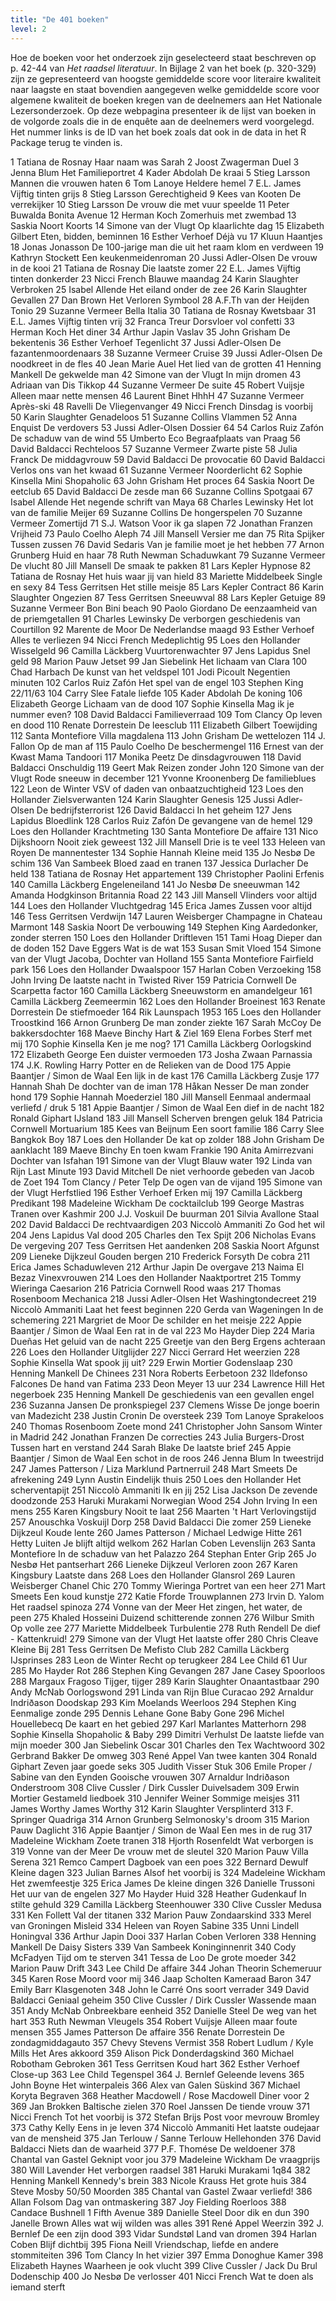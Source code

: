 ```yaml
---
title: "De 401 boeken"
level: 2
---
```

Hoe de boeken voor het onderzoek zijn geselecteerd staat beschreven op p. 42-44 van *Het raadsel literatuur*. In Bijlage 2 van het boek (p. 320-329) zijn ze gepresenteerd van hoogste gemiddelde score voor literaire kwaliteit naar laagste en staat bovendien aangegeven welke gemiddelde score voor algemene kwaliteit de boeken kregen van de deelnemers aan Het Nationale Lezersonderzoek. Op deze webpagina presenteer ik de lijst van boeken in de volgorde zoals die in de enquête aan de deelnemers werd voorgelegd. Het nummer links is de ID van het boek zoals dat ook in de data in het R Package terug te vinden is.


1	Tatiana de Rosnay	Haar naam was Sarah
2	Joost Zwagerman	Duel
3	Jenna Blum	Het Familieportret
4	Kader Abdolah	De kraai
5	Stieg Larsson	Mannen die vrouwen haten
6	Tom Lanoye	Heldere hemel
7	E.L. James	Vijftig tinten grijs
8	Stieg Larsson	Gerechtigheid
9	Kees van Kooten	De verrekijker
10	Stieg Larsson	De vrouw die met vuur speelde
11	Peter Buwalda	Bonita Avenue
12	Herman Koch	Zomerhuis met zwembad
13	Saskia Noort	Koorts
14	Simone van der Vlugt	Op klaarlichte dag
15	Elizabeth Gilbert	Eten, bidden, beminnen
16	Esther Verhoef	Déjà vu
17	Kluun	Haantjes
18	Jonas Jonasson	De 100-jarige man die uit het raam klom en verdween
19	Kathryn Stockett	Een keukenmeidenroman
20	Jussi Adler-Olsen	De vrouw in de kooi
21	Tatiana de Rosnay	Die laatste zomer
22	E.L. James	Vijftig tinten donkerder
23	Nicci French	Blauwe maandag
24	Karin Slaughter	Verbroken
25	Isabel Allende	Het eiland onder de zee
26	Karin Slaughter	Gevallen
27	Dan Brown	Het Verloren Symbool
28	A.F.Th van der Heijden	Tonio
29	Suzanne Vermeer	Bella Italia
30	Tatiana de Rosnay	Kwetsbaar
31	E.L. James	Vijftig tinten vrij
32	Franca Treur	Dorsvloer vol confetti
33	Herman Koch	Het diner
34	Arthur Japin	Vaslav
35	John Grisham	De bekentenis
36	Esther Verhoef	Tegenlicht
37	Jussi Adler-Olsen	De fazantenmoordenaars
38	Suzanne Vermeer	Cruise
39	Jussi Adler-Olsen	De noodkreet in de fles
40	Jean Marie Auel	Het lied van de grotten
41	Henning Mankell	De gekwelde man
42	Simone van der Vlugt	In mijn dromen
43	Adriaan van Dis	Tikkop
44	Suzanne Vermeer	De suite
45	Robert Vuijsje	Alleen maar nette mensen
46	Laurent Binet	HhhH
47	Suzanne Vermeer	Après-ski
48	Ravelli	De Vliegenvanger
49	Nicci French	Dinsdag is voorbij
50	Karin Slaughter	Genadeloos
51	Suzanne Collins	Vlammen
52	Anna Enquist	De verdovers
53	Jussi Adler-Olsen	Dossier 64
54	Carlos Ruiz Zafón	De schaduw van de wind
55	Umberto Eco	Begraafplaats van Praag
56	David Baldacci	Rechteloos
57	Suzanne Vermeer	Zwarte piste
58	Julia Franck	De middagvrouw
59	David Baldacci	De provocatie
60	David Baldacci	Verlos ons van het kwaad
61	Suzanne Vermeer	Noorderlicht
62	Sophie Kinsella	Mini Shopaholic
63	John Grisham	Het proces
64	Saskia Noort	De eetclub
65	David Baldacci	De zesde man
66	Suzanne Collins	Spotgaai
67	Isabel Allende	Het negende schrift van Maya
68	Charles Lewinsky	Het lot van de familie Meijer
69	Suzanne Collins	De hongerspelen
70	Suzanne Vermeer	Zomertijd
71	S.J. Watson	Voor ik ga slapen
72	Jonathan Franzen	Vrijheid
73	Paulo Coelho	Aleph
74	Jill Mansell	Versier me dan
75	Rita Spijker	Tussen zussen
76	David Sedaris	Van je familie moet je het hebben
77	Arnon Grunberg	Huid en haar
78	Ruth Newman	Schaduwkant
79	Suzanne Vermeer	De vlucht
80	Jill Mansell	De smaak te pakken
81	Lars Kepler	Hypnose
82	Tatiana de Rosnay	Het huis waar jij van hield
83	Mariette Middelbeek	Single en sexy
84	Tess Gerritsen	Het stille meisje
85	Lars Kepler	Contract
86	Karin Slaughter	Ongezien
87	Tess Gerritsen	Sneeuwval
88	Lars Kepler	Getuige
89	Suzanne Vermeer	Bon Bini beach
90	Paolo Giordano	De eenzaamheid van de priemgetallen
91	Charles Lewinsky	De verborgen geschiedenis van Courtillon
92	Marente de Moor	De Nederlandse maagd
93	Esther Verhoef	Alles te verliezen
94	Nicci French	Medeplichtig
95	Loes den Hollander	Wisselgeld
96	Camilla Läckberg	Vuurtorenwachter
97	Jens Lapidus	Snel geld
98	Marion Pauw	Jetset
99	Jan Siebelink	Het lichaam van Clara
100	Chad Harbach	De kunst van het veldspel
101	Jodi Picoult	Negentien minuten
102	Carlos Ruiz Zafón	Het spel van de engel
103	Stephen King	22/11/63
104	Carry Slee	Fatale liefde
105	Kader Abdolah	De koning
106	Elizabeth George	Lichaam van de dood
107	Sophie Kinsella	Mag ik je nummer even?
108	David Baldacci	Familieverraad
109	Tom Clancy	Op leven en dood
110	Renate Dorrestein	De leesclub
111	Elizabeth Gilbert	Toewijding
112	Santa Montefiore	Villa magdalena
113	John Grisham	De wettelozen
114	J. Fallon	Op de man af
115	Paulo Coelho	De beschermengel
116	Ernest van der Kwast	Mama Tandoori
117	Monika Peetz	De dinsdagvrouwen
118	David Baldacci	Onschuldig
119	Geert Mak	Reizen zonder John
120	Simone van der Vlugt	Rode sneeuw in december
121	Yvonne Kroonenberg	De familieblues
122	Leon de Winter	VSV of daden van onbaatzuchtigheid
123	Loes den Hollander	Zielsverwanten
124	Karin Slaughter	Genesis
125	Jussi Adler-Olsen	De bedrijfsterrorist
126	David Baldacci	In het geheim
127	Jens Lapidus	Bloedlink
128	Carlos Ruiz Zafón	De gevangene van de hemel
129	Loes den Hollander	Krachtmeting
130	Santa Montefiore	De affaire
131	Nico Dijkshoorn	Nooit ziek geweest
132	Jill Mansell	Drie is te veel
133	Heleen van Royen	De mannentester
134	Sophie Hannah	Kleine meid
135	Jo Nesbø	De schim
136	Van Sambeek	Bloed zaad en tranen
137	Jessica Durlacher	De held
138	Tatiana de Rosnay	Het appartement
139	Christopher Paolini	Erfenis
140	Camilla Läckberg	Engeleneiland
141	Jo Nesbø	De sneeuwman
142	Amanda Hodgkinson	Britannia Road 22
143	Jill Mansell	Vlinders voor altijd
144	Loes den Hollander	Vluchtgedrag
145	Erica James	Zussen voor altijd
146	Tess Gerritsen	Verdwijn
147	Lauren Weisberger	Champagne in Chateau Marmont
148	Saskia Noort	De verbouwing
149	Stephen King	Aardedonker, zonder sterren
150	Loes den Hollander	Driftleven
151	Tami Hoag	Dieper dan de doden
152	Dave Eggers	Wat is de wat
153	Susan Smit	Vloed
154	Simone van der Vlugt	Jacoba, Dochter van Holland
155	Santa Montefiore	Fairfield park
156	Loes den Hollander	Dwaalspoor
157	Harlan Coben	Verzoeking
158	John Irving	De laatste nacht in Twisted River
159	Patricia Cornwell	De Scarpetta factor
160	Camilla Läckberg	Sneeuwstorm en amandelgeur
161	Camilla Läckberg	Zeemeermin
162	Loes den Hollander	Broeinest
163	Renate Dorrestein	De stiefmoeder
164	Rik Launspach	1953
165	Loes den Hollander	Troostkind
166	Arnon Grunberg	De man zonder ziekte
167	Sarah McCoy	De bakkersdochter
168	Maeve Binchy	Hart & Ziel
169	Elena Forbes	Sterf met mij
170	Sophie Kinsella	Ken je me nog?
171	Camilla Läckberg	Oorlogskind
172	Elizabeth George	Een duister vermoeden
173	Josha Zwaan	Parnassia
174	J.K. Rowling	Harry Potter en de Relieken van de Dood
175	Appie Baantjer / Simon de Waal	Een lijk in de kast
176	Camilla Läckberg	Zusje
177	Hannah Shah	De dochter van de iman
178	Håkan Nesser	De man zonder hond
179	Sophie Hannah	Moederziel
180	Jill Mansell	Eenmaal andermaal verliefd / druk 5
181	Appie Baantjer / Simon de Waal	Een dief in de nacht
182	Ronald Giphart	IJsland
183	Jill Mansell	Scherven brengen geluk
184	Patricia Cornwell	Mortuarium
185	Kees van Beijnum	Een soort familie
186	Carry Slee	Bangkok Boy
187	Loes den Hollander	De kat op zolder
188	John Grisham	De aanklacht
189	Maeve Binchy	En toen kwam Frankie
190	Anita Amirrezvani	Dochter van Isfahan
191	Simone van der Vlugt	Blauw water
192	Linda van Rijn	Last Minute
193	David Mitchell	De niet verhoorde gebeden van Jacob de Zoet
194	Tom Clancy / Peter Telp	De ogen van de vijand
195	Simone van der Vlugt	Herfstlied
196	Esther Verhoef	Erken mij
197	Camilla Läckberg	Predikant
198	Madeleine Wickham	De cocktailclub
199	George Mastras	Tranen over Kashmir
200	J.J. Voskuil	De buurman
201	Silvia Avallone	Staal
202	David Baldacci	De rechtvaardigen
203	Niccolò Ammaniti	Zo God het wil
204	Jens Lapidus	Val dood
205	Charles den Tex	Spijt
206	Nicholas Evans	De vergeving
207	Tess Gerritsen	Het aandenken
208	Saskia Noort	Afgunst
209	Lieneke Dijkzeul	Gouden bergen
210	Frederick Forsyth	De cobra
211	Erica James	Schaduwleven
212	Arthur Japin	De overgave
213	Naima El Bezaz	Vinexvrouwen
214	Loes den Hollander	Naaktportret
215	Tommy Wieringa	Caesarion
216	Patricia Cornwell	Rood waas
217	Thomas Rosenboom	Mechanica
218	Jussi Adler-Olsen	Het Washingtondecreet
219	Niccolò Ammaniti	Laat het feest beginnen
220	Gerda van Wageningen	In de schemering
221	Margriet de Moor	De schilder en het meisje
222	Appie Baantjer / Simon de Waal	Een rat in de val
223	Mo Hayder	Diep
224	Maria Dueñas	Het geluid van de nacht
225	Greetje van den Berg	Ergens achteraan
226	Loes den Hollander	Uitglijder
227	Nicci Gerrard	Het weerzien
228	Sophie Kinsella	Wat spook jij uit?
229	Erwin Mortier	Godenslaap
230	Henning Mankell	De Chinees
231	Nora Roberts	Eerbetoon
232	Ildefonso Falcones	De hand van Fatima
233	Deon Meyer	13 uur
234	Lawrence Hill	Het negerboek
235	Henning Mankell	De geschiedenis van een gevallen engel
236	Suzanna Jansen	De pronkspiegel
237	Clemens Wisse	De jonge boerin van Madezicht
238	Justin Cronin	De oversteek
239	Tom Lanoye	Sprakeloos
240	Thomas Rosenboom	Zoete mond
241	Christopher John Sansom	Winter in Madrid
242	Jonathan Franzen	De correcties
243	Julia Burgers-Drost	Tussen hart en verstand
244	Sarah Blake	De laatste brief
245	Appie Baantjer / Simon de Waal	Een schot in de roos
246	Jenna Blum	In tweestrijd
247	James Patterson / Liza Marklund	Partnerruil
248	Mart Smeets	De afrekening
249	Lynn Austin	Eindelijk thuis
250	Loes den Hollander	Het scherventapijt
251	Niccolò Ammaniti	Ik en jij
252	Lisa Jackson	De zevende doodzonde
253	Haruki Murakami	Norwegian Wood
254	John Irving	In een mens
255	Karen Kingsbury	Nooit te laat
256	Maarten 't Hart	Verlovingstijd
257	Anouschka Voskuijl	Dorp
258	David Baldacci	Die zomer
259	Lieneke Dijkzeul	Koude lente
260	James Patterson / Michael Ledwige	Hitte
261	Hetty Luiten	Je blijft altijd welkom
262	Harlan Coben	Levenslijn
263	Santa Montefiore	In de schaduw van het Palazzo
264	Stephan Enter	Grip
265	Jo Nesbø	Het pantserhart
266	Lieneke Dijkzeul	Verloren zoon
267	Karen Kingsbury	Laatste dans
268	Loes den Hollander	Glansrol
269	Lauren Weisberger	Chanel Chic
270	Tommy Wieringa	Portret van een heer
271	Mart Smeets	Een koud kunstje
272	Katie Fforde	Trouwplannen
273	Irvin D. Yalom	Het raadsel spinoza
274	Vonne van der Meer	Het zingen, het water, de peen
275	Khaled Hosseini	Duizend schitterende zonnen
276	Wilbur Smith	Op volle zee
277	Mariette Middelbeek	Turbulentie
278	Ruth Rendell	De dief - Kattenkruid!
279	Simone van der Vlugt	Het laatste offer
280	Chris Cleave	Kleine Bij
281	Tess Gerritsen	De Mefisto Club
282	Camilla Läckberg	IJsprinses
283	Leon de Winter	Recht op terugkeer
284	Lee Child	61 Uur
285	Mo Hayder	Rot
286	Stephen King	Gevangen
287	Jane Casey	Spoorloos
288	Margaux Fragoso	Tijger, tijger
289	Karin Slaughter	Onaantastbaar
290	Andy McNab	Oorlogswond
291	Linda van Rijn	Blue Curacao
292	Arnaldur Indriðason	Doodskap
293	Kim Moelands	Weerloos
294	Stephen King	Eenmalige zonde
295	Dennis Lehane	Gone Baby Gone
296	Michel Houellebecq	De kaart en het gebied
297	Karl Marlantes	Matterhorn
298	Sophie Kinsella	Shopaholic & Baby
299	Dimitri Verhulst	De laatste liefde van mijn moeder
300	Jan Siebelink	Oscar
301	Charles den Tex	Wachtwoord
302	Gerbrand Bakker	De omweg
303	 René Appel	Van twee kanten
304	Ronald Giphart	Zeven jaar goede seks
305	Judith Visser	Stuk
306	Emile Proper / Sabine van den Eynden	Gooische vrouwen
307	Arnaldur Indriðason	Onderstroom
308	Clive Cussler / Dirk Cussler	Duivelsadem
309	Erwin Mortier	Gestameld liedboek
310	Jennifer Weiner	Sommige meisjes
311	James Worthy	James Worthy
312	Karin Slaughter	Versplinterd
313	F. Springer	Quadriga
314	Arnon Grunberg	Selmonosky's droom
315	Marion Pauw	Daglicht
316	Appie Baantjer / Simon de Waal	Een mes in de rug
317	Madeleine Wickham	Zoete tranen
318	Hjorth Rosenfeldt	Wat verborgen is
319	Vonne van der Meer	De vrouw met de sleutel
320	Marion Pauw	Villa Serena
321	Remco Campert	Dagboek van een poes
322	Bernard Dewulf	Kleine dagen
323	Julian Barnes	Alsof het voorbij is
324	Madeleine Wickham	Het zwemfeestje
325	Erica James	De kleine dingen
326	Danielle Trussoni	Het uur van de engelen
327	Mo Hayder	Huid
328	Heather Gudenkauf	In stilte gehuld
329	Camilla Läckberg	Steenhouwer
330	Clive Cussler	Medusa
331	Ken Follett	Val der titanen
332	Marion Pauw	Zondaarskind
333	Merel van Groningen	Misleid
334	Heleen van Royen	Sabine
335	Unni Lindell	Honingval
336	Arthur Japin	Dooi
337	Harlan Coben	Verloren
338	Henning Mankell	De Daisy Sisters
339	Van Sambeek	Koninginnenrit
340	Cody McFadyen	Tijd om te sterven
341	Tessa de Loo	De grote moeder
342	Marion Pauw	Drift
343	Lee Child	De affaire
344	Johan Theorin	Schemeruur
345	Karen Rose	Moord voor mij
346	Jaap Scholten	Kameraad Baron
347	Emily Barr	Klasgenoten
348	John le Carré	Ons soort verrader
349	David Baldacci	Geniaal geheim
350	Clive Cussler / Dirk Cussler	Wassende maan
351	Andy McNab	Onbreekbare eenheid
352	Danielle Steel	De weg van het hart
353	Ruth Newman	Vleugels
354	Robert Vuijsje	Alleen maar foute mensen
355	James Patterson	De affaire
356	Renate Dorrestein	De zondagmiddagauto
357	Chevy Stevens	Vermist
358	Robert Ludlum / Kyle Mills	Het Ares akkoord
359	Alison Pick	Donderdagskind
360	Michael Robotham	Gebroken
361	Tess Gerritsen	Koud hart
362	Esther Verhoef	Close-up
363	Lee Child	Tegenspel
364	J. Bernlef	Geleende levens
365	John Boyne	Het winterpaleis
366	Alex van Galen	Süskind
367	Michael Koryta	Begraven
368	Heather Macdowell / Rose Macdowell	Diner voor 2
369	Jan Brokken	Baltische zielen
370	Roel Janssen	De tiende vrouw
371	Nicci French	Tot het voorbij is
372	Stefan Brijs	Post voor mevrouw Bromley
373	Cathy Kelly	Eens in je leven
374	Niccolò Ammaniti	Het laatste oudejaar van de mensheid
375	Jan Terlouw / Sanne Terlouw	Hellehonden
376	David Baldacci	Niets dan de waarheid
377	P.F. Thomése	De weldoener
378	Chantal van Gastel	Geknipt voor jou
379	Madeleine Wickham	De vraagprijs
380	Will Lavender	Het verborgen raadsel
381	Haruki Murakami	1q84
382	Henning Mankell	Kennedy's brein
383	Nicole Krauss	Het grote huis
384	Steve Mosby	50/50 Moorden
385	Chantal van Gastel	Zwaar verliefd!
386	Allan Folsom	Dag van ontmaskering
387	Joy Fielding	Roerloos
388	Candace Bushnell	1 Fifth Avenue
389	Danielle Steel	Door dik en dun
390	Janelle Brown	Alles wat wij wilden was alles
391	 René Appel	Weerzin
392	J. Bernlef	De een zijn dood
393	Vidar Sundstøl	Land van dromen
394	Harlan Coben	Blijf dichtbij
395	Fiona Neill	Vriendschap, liefde en andere stommiteiten
396	Tom Clancy	In het vizier
397	Emma Donoghue	Kamer
398	Elizabeth Haynes	Waarheen je ook vlucht
399	Clive Cussler / Jack Du Brul	Dodenschip
400	Jo Nesbø	De verlosser
401	Nicci French	Wat te doen als iemand sterft
